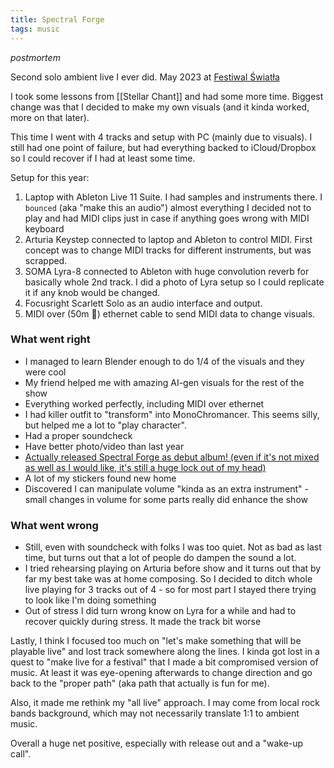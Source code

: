 ```yaml
---
title: Spectral Forge
tags: music
---
```


_postmortem_

Second solo ambient live I ever did.
May 2023 at <a class="external-link" href="https://festiwalswiatla.hs3.pl/ ">Festiwal Światła</a>

I took some lessons from [[Stellar Chant]] and had some more time. Biggest change was that I decided to make my own visuals (and it kinda worked, more on that later).

This time I went with 4 tracks and setup with PC (mainly due to visuals). I still had one point of failure, but had everything backed to iCloud/Dropbox so I could recover if I had at least some time.

Setup for this year:
1. Laptop with Ableton Live 11 Suite. I had samples and instruments there. I `bounced` (aka "make this an audio") almost everything I decided not to play and had MIDI clips just in case if anything goes wrong with MIDI keyboard
2. Arturia Keystep connected to laptop and Ableton to control MIDI. First concept was to change MIDI tracks for different instruments, but was scrapped.
3. SOMA Lyra-8 connected to Ableton with huge convolution reverb for basically whole 2nd track. I did a photo of Lyra setup so I could replicate it if any knob would be changed.
4. Focusright Scarlett Solo as an audio interface and output.
5. MIDI over (50m 🤯) ethernet cable to send MIDI data to change visuals.

### What went right
- I managed to learn Blender enough to do 1/4 of the visuals and they were cool
- My friend helped me with amazing AI-gen visuals for the rest of the show
- Everything worked perfectly, including MIDI over ethernet
- I had killer outfit to "transform" into MonoChromancer. This seems silly, but helped me a lot to "play character".
- Had a proper soundcheck
- Have better photo/video than last year
- <a class="external-link" href="https://album.link/s/2YVFDSW2w99MUYaijNaytQ">Actually released Spectral Forge as debut album! (even if it's not mixed as well as I would like, it's still a huge lock out of my head)</a>
- A lot of my stickers found new home
- Discovered I can manipulate volume "kinda as an extra instrument" - small changes in volume for some parts really did enhance the show

### What went wrong
- Still, even with soundcheck with folks I was too quiet. Not as bad as last time, but turns out that a lot of people do dampen the sound a lot.
- I tried rehearsing playing on Arturia before show and it turns out that by far my best take was at home composing. So I decided to ditch whole live playing for 3 tracks out of 4 - so for most part I stayed there trying to look like I'm doing something
- Out of stress I did turn wrong know on Lyra for a while and had to recover quickly during stress. It made the track bit worse

Lastly, I think I focused too much on "let's make something that will be playable live" and lost track somewhere along the lines. I kinda got lost in a quest to "make live for a festival" that I made a bit compromised version of music. At least it was eye-opening afterwards to change direction and go back to the "proper path" (aka path that actually is fun for me).

Also, it made me rethink my "all live" approach. I may come from local rock bands background, which may not necessarily translate 1:1 to ambient music.

Overall a huge net positive, especially with release out and a "wake-up call".